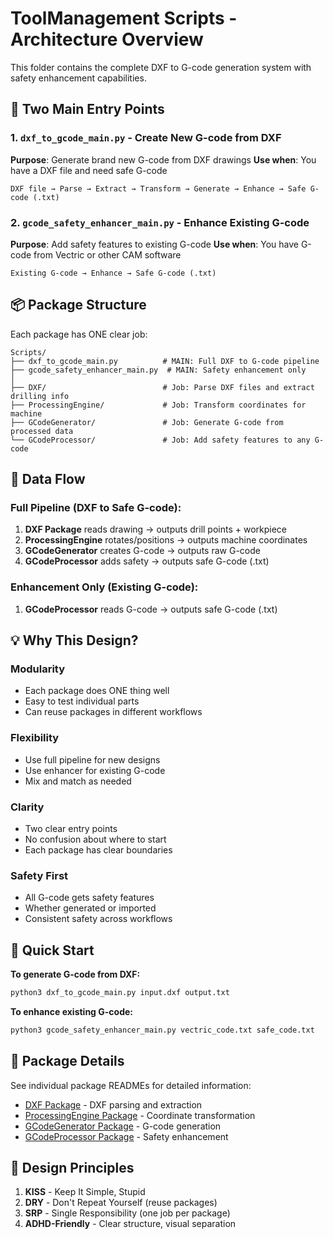 # ToolManagement Scripts - Architecture Overview

This folder contains the complete DXF to G-code generation system with safety enhancement capabilities.

## 🎯 Two Main Entry Points

### 1. **`dxf_to_gcode_main.py`** - Create New G-code from DXF
**Purpose**: Generate brand new G-code from DXF drawings
**Use when**: You have a DXF file and need safe G-code
```
DXF file → Parse → Extract → Transform → Generate → Enhance → Safe G-code (.txt)
```

### 2. **`gcode_safety_enhancer_main.py`** - Enhance Existing G-code
**Purpose**: Add safety features to existing G-code
**Use when**: You have G-code from Vectric or other CAM software
```
Existing G-code → Enhance → Safe G-code (.txt)
```

## 📦 Package Structure

Each package has ONE clear job:

```
Scripts/
├── dxf_to_gcode_main.py          # MAIN: Full DXF to G-code pipeline
├── gcode_safety_enhancer_main.py  # MAIN: Safety enhancement only
│
├── DXF/                          # Job: Parse DXF files and extract drilling info
├── ProcessingEngine/             # Job: Transform coordinates for machine
├── GCodeGenerator/               # Job: Generate G-code from processed data
└── GCodeProcessor/               # Job: Add safety features to any G-code
```

## 🔄 Data Flow

### Full Pipeline (DXF to Safe G-code):
1. **DXF Package** reads drawing → outputs drill points + workpiece
2. **ProcessingEngine** rotates/positions → outputs machine coordinates  
3. **GCodeGenerator** creates G-code → outputs raw G-code
4. **GCodeProcessor** adds safety → outputs safe G-code (.txt)

### Enhancement Only (Existing G-code):
1. **GCodeProcessor** reads G-code → outputs safe G-code (.txt)

## 💡 Why This Design?

### Modularity
- Each package does ONE thing well
- Easy to test individual parts
- Can reuse packages in different workflows

### Flexibility  
- Use full pipeline for new designs
- Use enhancer for existing G-code
- Mix and match as needed

### Clarity
- Two clear entry points
- No confusion about where to start
- Each package has clear boundaries

### Safety First
- All G-code gets safety features
- Whether generated or imported
- Consistent safety across workflows

## 🚀 Quick Start

**To generate G-code from DXF:**
```bash
python3 dxf_to_gcode_main.py input.dxf output.txt
```

**To enhance existing G-code:**
```bash
python3 gcode_safety_enhancer_main.py vectric_code.txt safe_code.txt
```

## 📝 Package Details

See individual package READMEs for detailed information:
- [DXF Package](./DXF/README.md) - DXF parsing and extraction
- [ProcessingEngine Package](./ProcessingEngine/README.md) - Coordinate transformation  
- [GCodeGenerator Package](./GCodeGenerator/README.md) - G-code generation
- [GCodeProcessor Package](./GCodeProcessor/README.md) - Safety enhancement

## 🎨 Design Principles

1. **KISS** - Keep It Simple, Stupid
2. **DRY** - Don't Repeat Yourself (reuse packages)
3. **SRP** - Single Responsibility (one job per package)
4. **ADHD-Friendly** - Clear structure, visual separation
